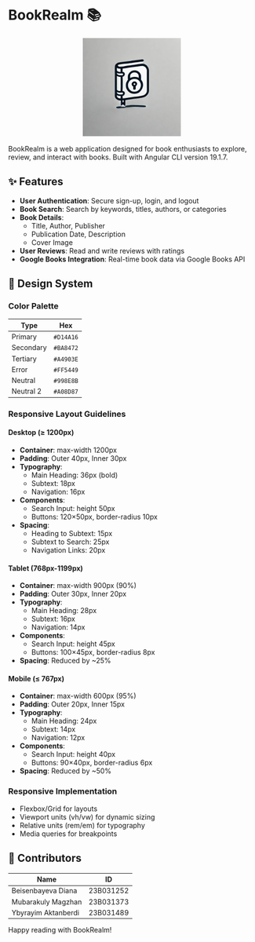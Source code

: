 # BookRealm 📚

<p align="center">
  <img src="logo.webp" alt="BookRealm Logo" width="200">
</p>

BookRealm is a web application designed for book enthusiasts to explore, review, and interact with books. Built with Angular CLI version 19.1.7.

## ✨ Features

- **User Authentication**: Secure sign-up, login, and logout
- **Book Search**: Search by keywords, titles, authors, or categories
- **Book Details**:
  - Title, Author, Publisher
  - Publication Date, Description
  - Cover Image
- **User Reviews**: Read and write reviews with ratings
- **Google Books Integration**: Real-time book data via Google Books API

## 🎨 Design System

### Color Palette
| Type       | Hex      |
|------------|----------|
| Primary    | `#D14A16` |
| Secondary  | `#BA8472` |
| Tertiary   | `#A4903E` |
| Error      | `#FF5449` |
| Neutral    | `#998E8B` |
| Neutral 2  | `#A08D87` |

### Responsive Layout Guidelines

#### Desktop (≥ 1200px)
- **Container**: max-width 1200px
- **Padding**: Outer 40px, Inner 30px
- **Typography**:
  - Main Heading: 36px (bold)
  - Subtext: 18px
  - Navigation: 16px
- **Components**:
  - Search Input: height 50px
  - Buttons: 120×50px, border-radius 10px
- **Spacing**:
  - Heading to Subtext: 15px
  - Subtext to Search: 25px
  - Navigation Links: 20px

#### Tablet (768px-1199px)
- **Container**: max-width 900px (90%)
- **Padding**: Outer 30px, Inner 20px
- **Typography**:
  - Main Heading: 28px
  - Subtext: 16px
  - Navigation: 14px
- **Components**:
  - Search Input: height 45px
  - Buttons: 100×45px, border-radius 8px
- **Spacing**: Reduced by ~25%

#### Mobile (≤ 767px)
- **Container**: max-width 600px (95%)
- **Padding**: Outer 20px, Inner 15px
- **Typography**:
  - Main Heading: 24px
  - Subtext: 14px
  - Navigation: 12px
- **Components**:
  - Search Input: height 40px
  - Buttons: 90×40px, border-radius 6px
- **Spacing**: Reduced by ~50%

### Responsive Implementation
- Flexbox/Grid for layouts
- Viewport units (vh/vw) for dynamic sizing
- Relative units (rem/em) for typography
- Media queries for breakpoints

## 👥 Contributors

| Name                     | ID        |
|--------------------------|-----------|
| Beisenbayeva Diana       | 23B031252 |
| Mubarakuly Magzhan       | 23B031373 |
| Ybyrayim Aktanberdi      | 23B031489 |

Happy reading with BookRealm! 
